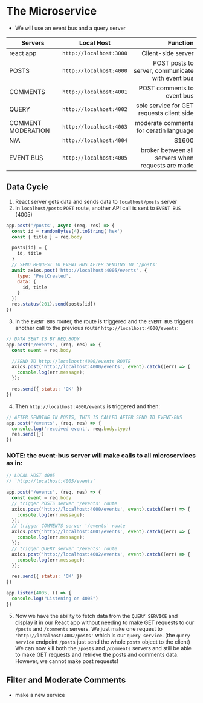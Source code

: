 # The Microservice
- We will use an event bus and a query server
  
| Servers            |       Local Host        |                                          Function |
| ------------------ | :---------------------: | ------------------------------------------------: |
| react app          | `http://localhost:3000` |                                Client-side server |
| POSTS              | `http://localhost:4000` |  POST posts to server, communicate with event bus |
| COMMENTS           | `http://localhost:4001` |                        POST comments to event bus |
| QUERY              | `http://localhost:4002` |         sole service for GET requests client side |
| COMMENT MODERATION | `http://localhost:4003` |            moderate comments for ceratin language |
| N/A                | `http://localhost:4004` |                                             $1600 |
| EVENT BUS          | `http://localhost:4005` | broker between all servers when requests are made |

## Data Cycle

1. React server gets data and sends data to `localhost/posts` server
2. In `localhost/posts` `POST` route, another API call is sent to `EVENT BUS` (4005)
```js
app.post('/posts', async (req, res) => {
  const id = randomBytes(4).toString('hex')
  const { title } = req.body

  posts[id] = {
    id, title
  }
  // SEND REQUEST TO EVENT BUS AFTER SENDING TO '/posts'
  await axios.post('http://localhost:4005/events', {
    type: 'PostCreated',
    data: {
      id, title
    }
  })
  res.status(201).send(posts[id])
})
```
3. In the `EVENT BUS` router, the route is triggered and the `EVENT BUS` triggers another call to the previous router `http://localhost:4000/events`:
```js
// DATA SENT IS BY REQ.BODY
app.post('/events', (req, res) => {
  const event = req.body

  //SEND TO http://localhost:4000/events ROUTE
  axios.post('http://localhost:4000/events', event).catch((err) => {
    console.log(err.message);
  });

  res.send({ status: 'OK' })
})
```
4. Then `http://localhost:4000/events` is triggered and then:
```js
// AFTER SENDING IN POSTS, THIS IS CALLED AFTER SEND TO EVENT-BUS
app.post('/events', (req, res) => {
  console.log('received event', req.body.type)
  res.send({})
})
```

### NOTE: the event-bus server will make calls to all microservices as in:
```js
// LOCAL HOST 4005
// `http://localhost:4005/events`

app.post('/events', (req, res) => {
  const event = req.body
  // trigger POSTS server '/events' route
  axios.post('http://localhost:4000/events', event).catch((err) => {
    console.log(err.message);
  });
  // trigger COMMENTS server '/events' route
  axios.post('http://localhost:4001/events', event).catch((err) => {
    console.log(err.message);
  });
  // trigger QUERY server '/events' route
  axios.post('http://localhost:4002/events', event).catch((err) => {
    console.log(err.message);
  });

  res.send({ status: 'OK' })
})

app.listen(4005, () => {
  console.log("Listening on 4005")
})
```
5. Now we have the ability to fetch data from the `QUERY SERVICE` and display it in our React app without needing to make GET requests to our `/posts` and `/comments` servers. We just make one request to `'http://localhost:4002/posts'` which is our `query service`. (the `query service` endpoint `/posts` just send the whole `posts` object to the client) We can now kill both the `/posts` and `/comments` servers and still be able to make GET requests and retrieve the posts and comments data. <e>However, we cannot make post requests! </e>
  
## Filter and Moderate Comments
- make a new service